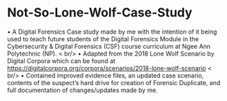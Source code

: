 # Not-So-Lone-Wolf-Case-Study
•	A Digital Forensics Case study made by me with the intention of it being used to teach future students of the Digital Forensics Module in the Cybersecurity & Digital Forensics (CSF) course curriculum at Ngee Ann Polytechnic (NP).
< br/>
•	Adapted from the 2018 Lone Wolf Scenario by Digital Corpora which can be found at https://digitalcorpora.org/corpora/scenarios/2018-lone-wolf-scenario
< br/>
•	Contained improved evidence files, an updated case scenario, contents of the suspect’s hard drive for creation of Forensic Duplicate, and full documentation of changes/updates made by me.
